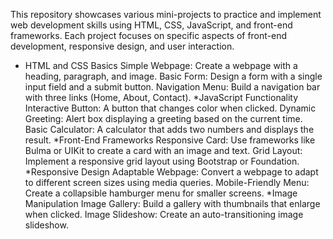 This repository showcases various mini-projects to practice and implement web development skills using HTML, CSS, JavaScript, and front-end frameworks. Each project focuses on specific aspects of front-end development, responsive design, and user interaction.
* HTML and CSS Basics
Simple Webpage: Create a webpage with a heading, paragraph, and image.
Basic Form: Design a form with a single input field and a submit button.
Navigation Menu: Build a navigation bar with three links (Home, About, Contact).
*JavaScript Functionality
Interactive Button: A button that changes color when clicked.
Dynamic Greeting: Alert box displaying a greeting based on the current time.
Basic Calculator: A calculator that adds two numbers and displays the result.
*Front-End Frameworks
Responsive Card: Use frameworks like Bulma or UIKit to create a card with an image and text.
Grid Layout: Implement a responsive grid layout using Bootstrap or Foundation.
*Responsive Design
Adaptable Webpage: Convert a webpage to adapt to different screen sizes using media queries.
Mobile-Friendly Menu: Create a collapsible hamburger menu for smaller screens.
*Image Manipulation
Image Gallery: Build a gallery with thumbnails that enlarge when clicked.
Image Slideshow: Create an auto-transitioning image slideshow.



